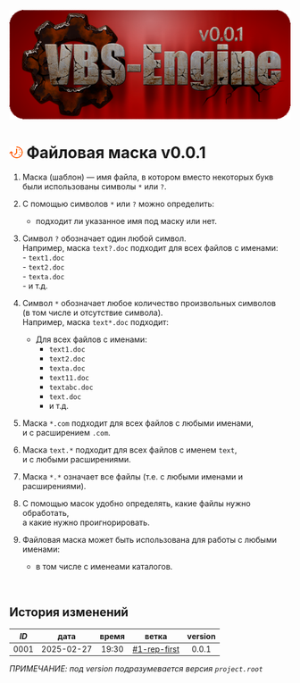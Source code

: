 ﻿[![logo](../../logo.png)](../docs.md "documentation") 

[H]: ../../docs.md        "родитель"
[P]: ../../icons/progress.png  "в процессе..."
[S]: ../../icons/success.png   "ошибок не обнаружено"
[E]: ../../icons/empty.png     "нет данных"
    
[![P]][H] Файловая маска v0.0.1
===============================
1. Маска (шаблон) — имя файла, в котором вместо некоторых букв  
   были использованы символы `*` или `?`.  

2. С помощью символов `*` или `?` можно определить:  
     - подходит ли указанное имя под маску или нет.  

2. Символ `?` обозначает один любой символ.  
   Например, маска `text?.doc` подходит для всех файлов с именами:  
        - `text1.doc`  
        - `text2.doc`  
        - `texta.doc`  
        - и т.д.  

3. Символ `*` обозначает любое количество произвольных символов  
   (в том числе и отсутствие символа).  
   Например, маска `text*.doc` подходит:  
     - Для всех файлов с именами:  
        - `text1.doc`   
        - `text2.doc`  
        - `texta.doc`  
        - `text11.doc`  
        - `textabc.doc`  
        - `text.doc`  
        - и т.д.  

4. Маска `*.com` подходит для всех файлов с любыми именами,  
     и c расширением `.com`.  

5. Маска `text.*` подходит для всех файлов с именем `text`,  
     и c любыми расширениями.  

6. Маска `*.*` означает все файлы (т.е. с любыми именами и расширениями).  

7. С помощью масок удобно определять, какие файлы нужно обработать,  
   а какие нужно проигнорировать.  

8. Файловая маска может быть использована для работы с любыми именами:  
     - в том числе с именеами каталогов.  
<br/>


История изменений 
-----------------

| *ID* |    дата    | время |     ветка      | version |  
|:----:|:----------:|:-----:|:--------------:|:-------:|  
| 0001 | 2025-02-27 | 19:30 | [#1-rep-first] |  0.0.1  |  

*ПРИМЕЧАНИЕ: под version подразумевается версия `project.root`*  

[#1-rep-first]: ../../history.md#-v001-rep

